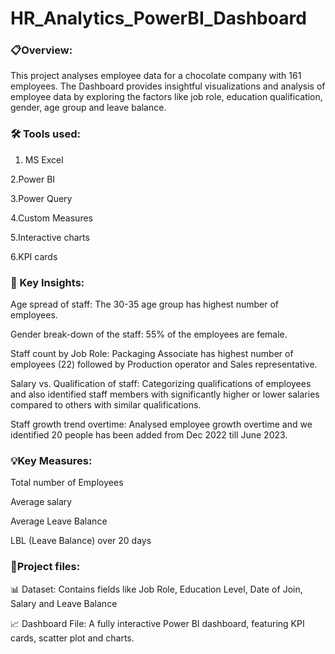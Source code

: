 # HR_Analytics_PowerBI_Dashboard
### 📋Overview: 
This project analyses employee data for a chocolate company with 161 employees. 
The Dashboard provides insightful visualizations and analysis of employee data by exploring the 
factors like job role, education qualification, gender, age group and leave balance.

### 🛠️ Tools used:
1. MS Excel
   
2.Power BI

3.Power Query

4.Custom Measures

5.Interactive charts

6.KPI cards

### 🔑 Key Insights:
Age spread of staff: The 30-35 age group has highest number of employees.

Gender break-down of the staff: 55% of the employees are female.

Staff count by Job Role: Packaging Associate has highest number of employees (22) followed by Production operator and Sales representative.

Salary vs. Qualification of staff: Categorizing qualifications of employees and also identified staff members 
with significantly higher or lower salaries compared to others with similar qualifications.

Staff growth trend overtime: Analysed employee growth overtime and we identified 20 people has been added from Dec 2022 till June 2023.

### 💡Key Measures:
Total number of Employees

Average salary

Average Leave Balance

LBL (Leave Balance) over 20 days

### 📂Project files:
📊 Dataset: Contains fields like Job Role, Education Level, Date of Join, Salary and Leave Balance

📈 Dashboard File: A fully interactive Power BI dashboard, featuring KPI cards, scatter plot
  and charts.
